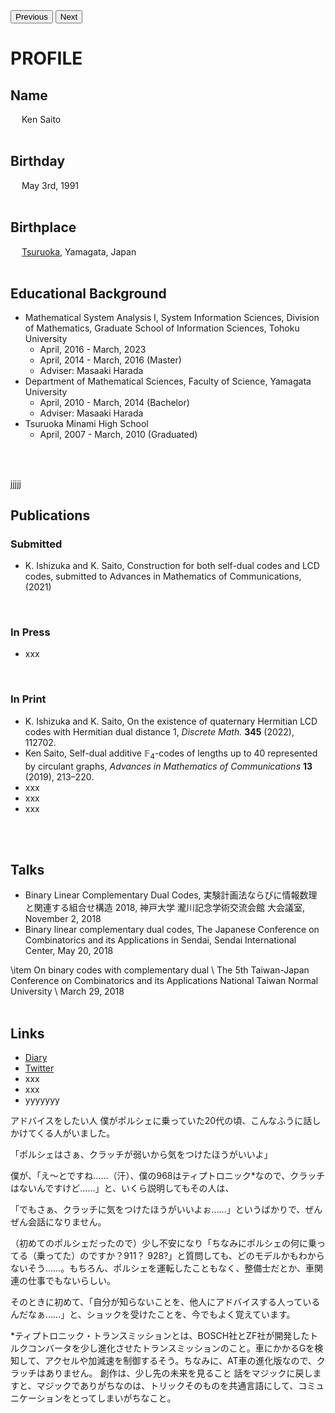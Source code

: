 <script type="text/javascript" async src="https://cdnjs.cloudflare.com/ajax/libs/mathjax/2.7.7/MathJax.js?config=TeX-MML-AM_CHTML">
</script>
<script type="text/x-mathjax-config">
 MathJax.Hub.Config({
 tex2jax: {
 inlineMath: [['$', '$'] ],
 displayMath: [ ['$$','$$'], ["\\[","\\]"] ]
 }
 });
</script>

<!-- CDNから読み込む場合 -->
<script src="https://cdnjs.cloudflare.com/ajax/libs/pdf.js/2.10.377/pdf.min.js"></script>

<div id="pdf-viewer"></div>
<button onclick="goPreviousPage()">Previous</button>
<button onclick="goNextPage()">Next</button>

<script>
  // PDF.jsの初期化
  const pdfjsLib = window['pdfjs-dist/build/pdf'];

  // PDFを読み込む
  const url = '20230510_cv_ksaito.pdf';
  const viewerContainer = document.getElementById('pdf-viewer');

  pdfjsLib.getDocument(url).promise.then(pdfDoc => {
    // PDFを描画するためのキャンバスを作成
    const canvas = document.createElement('canvas');
    viewerContainer.appendChild(canvas);

    // 第1ページを取得
    pdfDoc.getPage(1).then(page => {
      const viewport = page.getViewport({ scale: 1.0 });
      canvas.height = viewport.height;
      canvas.width = viewport.width;

      // PDFの描画
      const renderContext = {
        canvasContext: canvas.getContext('2d'),
        viewport: viewport,
      };
      page.render(renderContext);
    });
  });
</script>


 
# PROFILE
## Name
&emsp; Ken Saito
<br>
<br>

## Birthday
&emsp; May 3rd, 1991
<br>
<br>

## Birthplace
&emsp; [Tsuruoka](https://www.city.tsuruoka.lg.jp/), Yamagata, Japan
<br>
<br>


## Educational Background
- Mathematical System Analysis I, System Information Sciences, Division of Mathematics, Graduate School of Information Sciences, Tohoku University
  * April, 2016 - March, 2023
  * April, 2014 - March, 2016 (Master)
  * Adviser: Masaaki Harada
- Department of Mathematical Sciences, Faculty of Science, Yamagata University
  * April, 2010 - March, 2014 (Bachelor)
  * Adviser: Masaaki Harada
- Tsuruoka Minami High School
  * April, 2007 - March, 2010 (Graduated)
<br />
<br />


[jjjjj](https://github.com/ksaito6174/homepage/blob/main/homepage.md)


## Publications
### Submitted
- K. Ishizuka and K. Saito, Construction for both self-dual codes and LCD codes, submitted to Advances in Mathematics of Communications, (2021)
<br />


### In Press
- xxx
<br />


### In Print
- K. Ishizuka and K. Saito, On the existence of quaternary Hermitian LCD codes with Hermitian dual distance $1$,
  *Discrete Math.* **345** (2022), 112702.
- Ken Saito, Self-dual additive $\mathbb{F}_4$-codes of lengths up to $40$ represented by circulant graphs, *Advances in Mathematics of Communications* **13** (2019), 213–220.
- xxx
- xxx
- xxx
<br />
<br />


## Talks
- Binary Linear Complementary Dual Codes, 実験計画法ならびに情報数理と関連する組合せ構造 2018, 神戸大学 瀧川記念学術交流会館 大会議室, November 2, 2018
- Binary linear complementary dual codes, The Japanese Conference on Combinatorics and its Applications in Sendai, Sendai International Center, May 20, 2018


\item On binary codes with complementary dual \\
The 5th Taiwan-Japan Conference on Combinatorics and its Applications
National Taiwan Normal University \\
March 29, 2018
<br />
<br />


## Links
- [Diary](https://acrobat.adobe.com/link/review?uri=urn:aaid:scds:US:fbaadbdb-fd98-3b5c-898d-9f0b6bb4278e)
- [Twitter](https://twitter.com/ksaito495)
- xxx
- xxx
- yyyyyyy


アドバイスをしたい人
僕がポルシェに乗っていた20代の頃、こんなふうに話しかけてくる人がいました。

「ポルシェはさぁ、クラッチが弱いから気をつけたほうがいいよ」

僕が、「え〜とですね……（汗）、僕の968はティプトロニック*なので、クラッチはないんですけど……」と、いくら説明してもその人は、

「でもさぁ、クラッチに気をつけたほうがいいよぉ……」というばかりで、ぜんぜん会話になりません。

（初めてのポルシェだったので）少し不安になり「ちなみにポルシェの何に乗ってる（乗ってた）のですか？911？ 928?」と質問しても、どのモデルかもわからないそう……。もちろん、ポルシェを運転したこともなく、整備士だとか、車関連の仕事でもないらしい。

そのときに初めて、「自分が知らないことを、他人にアドバイスする人っているんだなぁ……」と、ショックを受けたことを、今でもよく覚えています。

*ティプトロニック・トランスミッションとは、BOSCH社とZF社が開発したトルクコンバータを少し進化させたトランスミッションのこと。車にかかるGを検知して、アクセルや加減速を制御するそう。ちなみに、AT車の進化版なので、クラッチはありません。
創作は、少し先の未来を見ること
話をマジックに戻しますと、マジックでありがちなのは、トリックそのものを共通言語にして、コミュニケーションをとってしまいがちなこと。
